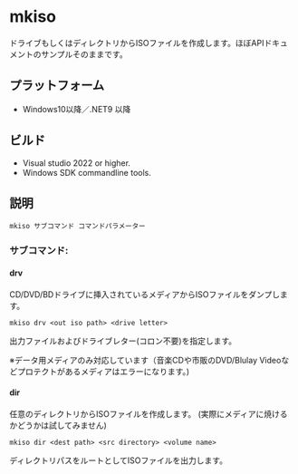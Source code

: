 # mkiso
ドライブもしくはディレクトリからISOファイルを作成します。ほぼAPIドキュメントのサンプルそのままです。

## プラットフォーム
* Windows10以降／.NET9 以降

## ビルド
* Visual studio 2022 or higher.
* Windows SDK commandline tools.

## 説明
```
mkiso サブコマンド コマンドパラメーター
```
### サブコマンド:  
#### drv
CD/DVD/BDドライブに挿入されているメディアからISOファイルをダンプします。

```
mkiso drv <out iso path> <drive letter>
```
出力ファイルおよびドライブレター(コロン不要)を指定します。

※データ用メディアのみ対応しています（音楽CDや市販のDVD/Blulay Videoなどプロテクトがあるメディアはエラーになります。)

#### dir
任意のディレクトリからISOファイルを作成します。 (実際にメディアに焼けるかどうかは試してみません)

```
mkiso dir <dest path> <src directory> <volume name>
```
ディレクトリパスをルートとしてISOファイルを出力します。
